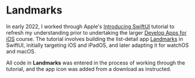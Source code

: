 # Landmarks
In early 2022, I worked through Apple's [Introducing SwiftUI](https://developer.apple.com/tutorials/swiftui) tutorial to refresh my understanding prior to undertaking the larger [Develop Apps for iOS](https://developer.apple.com/tutorials/app-dev-training/) course. The tutorial involves building the list-detail app [Landmarks](https://developer.apple.com/tutorials/swiftui/creating-and-combining-views) in SwiftUI, initially targeting iOS and iPadOS, and later adapting it for watchOS and macOS. 

All code in **Landmarks** was entered in the process of working through the tutorial, and the app icon was added from a download as instructed.